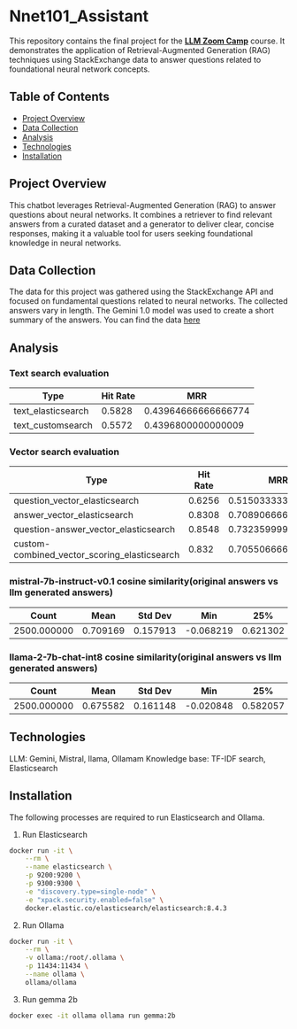 # Nnet101_Assistant

This repository contains the final project for the **[LLM Zoom Camp](https://github.com/DataTalksClub/llm-zoomcamp/tree/main)** course. It demonstrates the application of Retrieval-Augmented Generation (RAG) techniques using StackExchange data to answer questions related to foundational neural network concepts.

## Table of Contents

- [Project Overview](#project-overview)
- [Data Collection](#data-collection)
- [Analysis](#analysis)
- [Technologies](#technologies)
- [Installation](#installation)


## Project Overview
This chatbot leverages Retrieval-Augmented Generation (RAG) to answer questions about neural networks. It combines a retriever to find relevant answers from a curated dataset and a generator to deliver clear, concise responses, making it a valuable tool for users seeking foundational knowledge in neural networks.

## Data Collection
The data for this project was gathered using the StackExchange API and focused on fundamental questions related to neural networks. The collected answers vary in length. The Gemini 1.0 model was used to create a short summary of the answers.
You can find the data [here](https://github.com/hariprasath-v/Nnet101_Assistant/blob/main/data/Stackoverflow_data(neural_networks_stats)_pre_processed_Gemini_LLM.csv)


## Analysis

### Text search evaluation

| Type                | Hit Rate | MRR                          |
|---------------------|----------|------------------------------|
| text_elasticsearch   | 0.5828   | 0.43964666666666774          |
| text_customsearch    | 0.5572   | 0.4396800000000009           |

### Vector search evaluation

| Type                                | Hit Rate | MRR                          |
|-------------------------------------|----------|------------------------------|
| question_vector_elasticsearch       | 0.6256   | 0.5150333333333336          |
| answer_vector_elasticsearch         | 0.8308   | 0.7089066666666664          |
| question-answer_vector_elasticsearch| 0.8548   | 0.7323599999999993          |
| custom-combined_vector_scoring_elasticsearch | 0.832   | 0.7055066666666656  |

### mistral-7b-instruct-v0.1 cosine similarity(original answers vs llm generated answers)

| Count      | Mean     | Std Dev | Min       | 25%      | 50%      | 75%      | Max      |
|------------|----------|---------|-----------|----------|----------|----------|----------|
| 2500.000000| 0.709169 | 0.157913| -0.068219 | 0.621302 | 0.741953 | 0.825930 | 0.986987 |

### llama-2-7b-chat-int8 cosine similarity(original answers vs llm generated answers)

| Count      | Mean     | Std Dev | Min       | 25%      | 50%      | 75%      | Max      |
|------------|----------|---------|-----------|----------|----------|----------|----------|
| 2500.000000| 0.675582 | 0.161148| -0.020848 | 0.582057 | 0.705028 | 0.792661 | 0.981918 |


## Technologies
LLM: Gemini, Mistral, llama, Ollamam 
Knowledge base: TF-IDF search, Elasticsearch

## Installation

The following processes are required to run Elasticsearch and Ollama.

1. Run Elasticsearch
```bash
docker run -it \
    --rm \
    --name elasticsearch \
    -p 9200:9200 \
    -p 9300:9300 \
    -e "discovery.type=single-node" \
    -e "xpack.security.enabled=false" \
    docker.elastic.co/elasticsearch/elasticsearch:8.4.3
```
2. Run Ollama
```bash
docker run -it \
    --rm \
    -v ollama:/root/.ollama \
    -p 11434:11434 \
    --name ollama \
    ollama/ollama
```
3. Run gemma 2b
```bash
docker exec -it ollama ollama run gemma:2b
```




